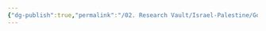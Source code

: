 ```yaml
---
{"dg-publish":true,"permalink":"/02. Research Vault/Israel-Palestine/Governments/Palestinian National Initiative/","created":"2025-08-28T00:42:38.809-04:00","updated":"2025-08-28T00:43:09.131-04:00"}
---
```


